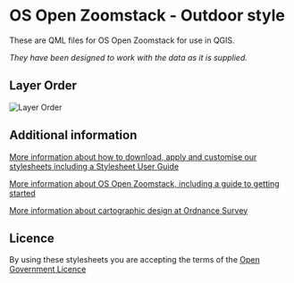 # OS Open Zoomstack - Outdoor style

These are QML files for OS Open Zoomstack for use in QGIS.

*They have been designed to work with the data as it is supplied.*

## Layer Order
![Layer Order](https://raw.githubusercontent.com/OrdnanceSurvey/OS-Open-Zoomstack-Stylesheets/master/GeoPackage%20and%20PostGIS/QGIS%20Stylesheets%20(QML)/Layer%20Order.PNG)

## Additional information

[More information about how to download, apply and customise our stylesheets including a Stylesheet User Guide](http://www.ordnancesurvey.co.uk/resources/carto-design/cartographic-stylesheets.html)

[More information about OS Open Zoomstack, including a guide to getting started](http://www.ordnancesurvey.co.uk/business-and-government/products/os-open-zoomstack.html)

[More information about cartographic design at Ordnance Survey](https://www.ordnancesurvey.co.uk/resources/carto-design/)

## Licence

By using these stylesheets you are accepting the terms of the [Open Government Licence](http://www.nationalarchives.gov.uk/doc/open-government-licence/)
